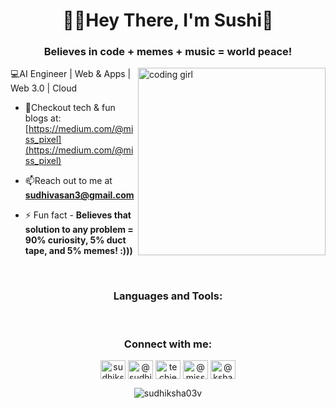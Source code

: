 <h1 align="center">👋🏻Hey There, I'm Sushi👾</h1>
<h3 align="center">Believes in code + memes + music = world peace!</h3>

<img align="right" alt="coding girl" width="300" src="https://gifdb.com/images/high/coding-girl-animation-fe7t4gejurmtof8v.webp">
💻AI Engineer | Web & Apps | Web 3.0 | Cloud
  
- 📝Checkout tech & fun blogs at: [https://medium.com/@miss_pixel](https://medium.com/@miss_pixel)

- 📫Reach out to me at **sudhivasan3@gmail.com**

- ⚡ Fun fact - **Believes that solution to any problem = 90% curiosity, 5% duct tape, and 5% memes! :)))**

  <br>


<h3 align="center">Languages and Tools:</h3>
<p align="center"> 

</p>



  
 


<br>
<h3 align="center">Connect with me:</h3>
<p align="center">
<a href="https://twitter.com/sudhiksha_v" target="blank"><img align="center" src="https://raw.githubusercontent.com/rahuldkjain/github-profile-readme-generator/master/src/images/icons/Social/twitter.svg" alt="sudhiksha_v" height="30" width="40" /></a>
<a href="https://linkedin.com/in/@sudhiksha v" target="blank"><img align="center" src="https://raw.githubusercontent.com/rahuldkjain/github-profile-readme-generator/master/src/images/icons/Social/linked-in-alt.svg" alt="@sudhiksha v" height="30" width="40" /></a>
<a href="https://instagram.com/techiephoenixx" target="blank"><img align="center" src="https://raw.githubusercontent.com/rahuldkjain/github-profile-readme-generator/master/src/images/icons/Social/instagram.svg" alt="techiephoenixx" height="30" width="40" /></a>
<a href="https://medium.com/@miss_pixel" target="blank"><img align="center" src="https://raw.githubusercontent.com/rahuldkjain/github-profile-readme-generator/master/src/images/icons/Social/medium.svg" alt="@miss_pixel" height="30" width="40" /></a>
<a href="https://www.hackerrank.com/@ksha33yesvee" target="blank"><img align="center" src="https://raw.githubusercontent.com/rahuldkjain/github-profile-readme-generator/master/src/images/icons/Social/hackerrank.svg" alt="@ksha33yesvee" height="30" width="40" /></a>

<br>
<p align="center"><img align="center" src="https://github-readme-streak-stats.herokuapp.com/?user=sudhiksha03v&" alt="sudhiksha03v" /></p>
<br>



